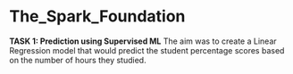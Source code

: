 # The_Spark_Foundation
**TASK 1: Prediction using Supervised ML**
The aim was to create a Linear Regression model that would predict the student percentage scores based on the number of hours they studied.
